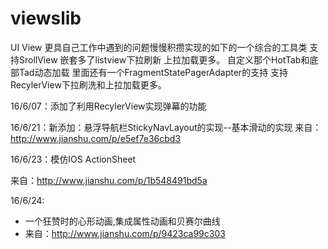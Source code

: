 # viewslib
UI View  更具自己工作中遇到的问题慢慢积攒实现的如下的一个综合的工具类
支持SrollView 嵌套多了listview下拉刷新  上拉加载更多。
自定义那个HotTab和底部Tad动态加载
里面还有一个FragmentStatePagerAdapter的支持
支持RecylerView下拉刷洗和上拉加载更多。

16/6/07：添加了利用RecylerView实现弹幕的功能

16/6/21：新添加：悬浮导航栏StickyNavLayout的实现--基本滑动的实现 来自：http://www.jianshu.com/p/e5ef7e36cbd3

16/6/23：模仿IOS ActionSheet

来自：http://www.jianshu.com/p/1b548491bd5a

16/6/24:
 * 一个狂赞时的心形动画,集成属性动画和贝赛尔曲线
 * 来自：http://www.jianshu.com/p/9423ca99c303
